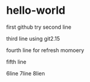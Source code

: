 # hello-world
first github try
second line

third line using git2.15

fourth line for refresh momoery

fifth line

6line
7line
8lien
